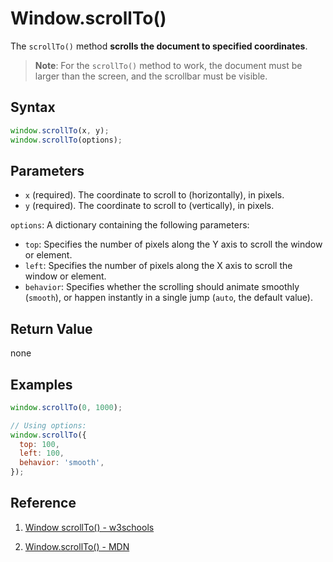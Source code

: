 # Window.scrollTo()

The `scrollTo()` method **scrolls the document to specified coordinates**.

> **Note**: For the `scrollTo()` method to work, the document must be larger than the screen, and the scrollbar must be visible.

## Syntax

```js
window.scrollTo(x, y);
window.scrollTo(options);
```

## Parameters

- `x` (required). The coordinate to scroll to (horizontally), in pixels.
- `y` (required). The coordinate to scroll to (vertically), in pixels.

`options`: A dictionary containing the following parameters:

- `top`: Specifies the number of pixels along the Y axis to scroll the window or element.
- `left`: Specifies the number of pixels along the X axis to scroll the window or element.
- `behavior`: Specifies whether the scrolling should animate smoothly (`smooth`), or happen instantly in a single jump (`auto`, the default value).

## Return Value

none

## Examples

```js
window.scrollTo(0, 1000);

// Using options:
window.scrollTo({
  top: 100,
  left: 100,
  behavior: 'smooth',
});
```

## Reference

1. [Window scrollTo() - w3schools](https://www.w3schools.com/jsref/met_win_scrollto.asp)

2. [Window.scrollTo() - MDN](https://developer.mozilla.org/en-US/docs/Web/API/Window/scrollTo)
